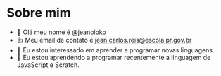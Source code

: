 # Sobre mim
- 👋 Olá meu nome é @jeanoloko
- :+1: Meu email de contato é jean.carlos.reis@escola.pr.gov.br
- 👀 Eu estou interessado em aprender a programar novas linguagens.
- 🌱 Eu estou aprendendo a programar recentemente a linguagem de JavaScript e Scratch.


